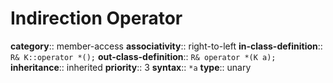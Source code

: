 # Indirection Operator

**category**:: member-access
**associativity**:: right-to-left
**in-class-definition**:: `R& K::operator *();`
**out-class-definition**:: `R& operator *(K a);`
**inheritance**:: inherited
**priority**:: 3
**syntax**:: `*a`
**type**:: unary
